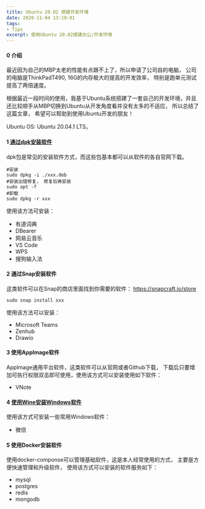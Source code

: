 ```yaml
---
title: Ubuntu 20.02 搭建开发环境 
date: 2020-11-04 13:19:01
tags:
- Tips
excerpt: 使用Ubuntu 20.02搭建办公/开发环境
---
```


#### 0 介绍
最近因为自己的MBP太老的性能有点跟不上了，所以申请了公司自的电脑， 公司的电脑是ThinkPadT490, 16G的内存极大的提高的开发效率， 特别是跑单元测试提高了两倍速度。

根据最近一段时间的使用，我基于Ubuntu系统搭建了一套自己的开发环境，并且还比较顺手从MBP切换到Ubuntu从开发角度看并没有太多的不适应， 所以总结了这篇文章， 希望可以帮助到使用Ubuntu开发的朋友！

Ubuntu OS:  Ubuntu 20.04.1 LTS。

#### 1 [通过dpk安装软件](https://linoxide.com/ubuntu-how-to/install-deb-file-from-command-line/)
dpk包是常见的安装软件方式，而这些包基本都可以从软件的各自官网下载。
```
#安装
sudo dpkg -i ./xxx.deb
#安装出错修复， 修复后再安装
sudo apt -f
#卸载
sudo dpkg -r xxx
```
使用该方法可安装：
- 有道词典
- DBearer
- 网易云音乐
- VS Code
- WPS
- 搜狗输入法

#### 2 通过Snap安装软件
这类软件可以在Snap的商店里面找到你需要的软件： https://snapcraft.io/store
```
sudo snap install xxx
```
使用该方法可以安装：
- Microsoft Teams
- Zenhub
- Drawio

#### 3 使用AppImage软件
AppImage通用平台软件，这类软件可以从官网或者Github下载， 下载后只要增加可执行权限双击即可使用，使用该方式可以安装使用如下软件：
- VNote

#### 4 [使用Wine安装Windows软件](https://zhuanlan.zhihu.com/p/144286142)
使用该方式可安装一些常用Windows软件：
- 微信

#### 5 使用Docker安装软件
使用docker-componse可以管理基础软件，这是本人经常使用的方式， 主要是方便快速管理和升级软件， 使用该方式可以安装的软件服务如下：
-  mysql
-  postgres
-  redis
- mongodb
